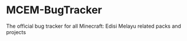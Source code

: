 # MCEM-BugTracker
The official bug tracker for all Minecraft: Edisi Melayu related packs and projects
